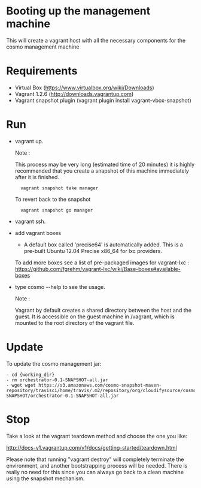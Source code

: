 # Booting up the management machine #

This will create a vagrant host with all the necessary components for the cosmo management machine

Requirements
============

- Virtual Box (https://www.virtualbox.org/wiki/Downloads)
- Vagrant 1.2.6 (http://downloads.vagrantup.com)
- Vagrant snapshot plugin (vagrant plugin install vagrant-vbox-snapshot)

Run
====

- vagrant up.

    Note :

    This process may be very long (estimated time of 20 minutes) it is highly recommended that you create a snapshot of
    this machine immediately after it is finished.

        vagrant snapshot take manager

    To revert back to the snapshot

        vagrant snapshot go manager


- vagrant ssh.
- add vagrant boxes

    * A default box called 'precise64' is automatically added.
      This is a pre-built Ubuntu 12.04 Precise x86_64 for lxc providers.

    To add more boxes see a list of pre-packaged images for vagrant-lxc :
    https://github.com/fgrehm/vagrant-lxc/wiki/Base-boxes#available-boxes

- type cosmo --help to see the usage.

    Note :

    Vagrant by default creates a shared directory between the host and the guest.
    It is accessible on the guest machine in /vagrant, which is mounted to the root directory of the vagrant file.


Update
======

To update the cosmo management jar:

    - cd {working_dir}
    - rm orchestrator-0.1-SNAPSHOT-all.jar
    - wget wget https://s3.amazonaws.com/cosmo-snapshot-maven-repository/travisci/home/travis/.m2/repository/org/cloudifysource/cosmo/orchestrator/0.1-SNAPSHOT/orchestrator-0.1-SNAPSHOT-all.jar

Stop
====

Take a look at the vagrant teardown method and choose the one you like:

http://docs-v1.vagrantup.com/v1/docs/getting-started/teardown.html

Please note that running "vagrant destroy" will completely terminate the environment,
and another bootstrapping process will be needed.
There is really no need for this since you can always go back to a clean machine using the snapshot mechanism.


